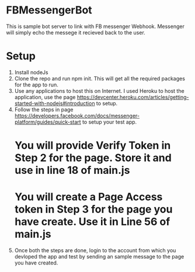 # FBMessengerBot
This is sample bot server to link with FB messenger Webhook. Messenger will simply echo the messege it recieved back to the user.

# Setup

1. Install nodeJs
2. Clone the repo and run npm init. This will get all the required packages for the app to run.
3. Use any applications to host this on Internet. I used Heroku to host the application, use the page https://devcenter.heroku.com/articles/getting-started-with-nodejs#introduction to setup.
4. Follow the steps in page https://developers.facebook.com/docs/messenger-platform/guides/quick-start to setup your test app.
	# You will provide Verify Token in Step 2 for the page. Store it and use in line 18 of main.js
	# You will create a Page Access token in Step 3 for the page you have create. Use it in Line 56 of main.js
5. Once both the steps are done, login to the account from which you devloped the app and test by sending an sample message to the page you have created.
